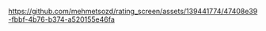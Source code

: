 

https://github.com/mehmetsozd/rating_screen/assets/139441774/47408e39-fbbf-4b76-b374-a520155e46fa

